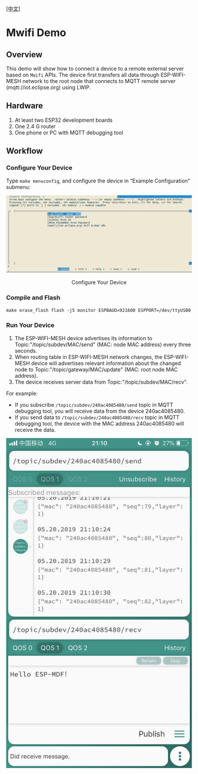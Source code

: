 [[中文]](./README_cn.md)

# Mwifi Demo

## Overview

This demo will show how to connect a device to a remote external server based on `Mwifi` APIs. The device first transfers all data through ESP-WIFI-MESH network to the root node that connects to MQTT remote server (mqtt://iot.eclipse.org) using LWIP.

## Hardware

1. At least two ESP32 development boards
2. One 2.4 G router 
3. One phone or PC with MQTT debugging tool

## Workflow

### Configure Your Device

Type `make menuconfig`, and configure the device in “Example Configuration” submenu:

<div align=center>
<img src="config.png"  width="800">
<p> Configure Your Device </p>
</div>

### Compile and Flash

```shell
make erase_flash flash -j5 monitor ESPBAUD=921600 ESPPORT=/dev/ttyUSB0
```

### Run Your Device

1. The ESP-WIFI-MESH device advertises its information to Topic:"/topic/subdev/MAC/send" (MAC: node MAC address) every three seconds.
2. When routing table in ESP-WIFI-MESH network changes, the ESP-WIFI-MESH device will advertises relevant information about the changed node to Topic:"/topic/gateway/MAC/update" (MAC: root node MAC address).
3. The device receives server data from Topic:"/topic/subdev/MAC/recv".

For example:

- If you subscribe `/topic/subdev/240ac4085480/send` topic in MQTT debugging tool, you will receive data from the device 240ac4085480.
- If you send data to `/topic/subdev/240ac4085480/recv` topic in MQTT debugging tool, the device with the MAC address 240ac4085480 will receive the data.

<div align=center>
<img src="running.png"  width="600">
</div>